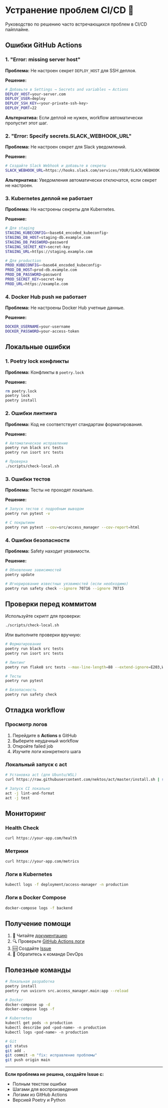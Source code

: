 # Устранение проблем CI/CD 🔧

Руководство по решению часто встречающихся проблем в CI/CD пайплайне.

## Ошибки GitHub Actions

### 1. "Error: missing server host"

**Проблема:** Не настроен секрет `DEPLOY_HOST` для SSH деплоя.

**Решение:**
```bash
# Добавьте в Settings → Secrets and variables → Actions
DEPLOY_HOST=your-server.com
DEPLOY_USER=deploy  
DEPLOY_SSH_KEY=<your-private-ssh-key>
DEPLOY_PORT=22
```

**Альтернатива:** Если деплой не нужен, workflow автоматически пропустит этот шаг.

### 2. "Error: Specify secrets.SLACK_WEBHOOK_URL"

**Проблема:** Не настроен секрет для Slack уведомлений.

**Решение:**
```bash
# Создайте Slack Webhook и добавьте в секреты
SLACK_WEBHOOK_URL=https://hooks.slack.com/services/YOUR/SLACK/WEBHOOK
```

**Альтернатива:** Уведомления автоматически отключатся, если секрет не настроен.

### 3. Kubernetes деплой не работает

**Проблема:** Не настроены секреты для Kubernetes.

**Решение:**
```bash
# Для staging
STAGING_KUBECONFIG=<base64_encoded_kubeconfig>
STAGING_DB_HOST=staging-db.example.com
STAGING_DB_PASSWORD=password
STAGING_SECRET_KEY=secret-key
STAGING_URL=https://staging.example.com

# Для production
PROD_KUBECONFIG=<base64_encoded_kubeconfig>
PROD_DB_HOST=prod-db.example.com
PROD_DB_PASSWORD=password
PROD_SECRET_KEY=secret-key
PROD_URL=https://example.com
```

### 4. Docker Hub push не работает

**Проблема:** Не настроены Docker Hub учетные данные.

**Решение:**
```bash
DOCKER_USERNAME=your-username
DOCKER_PASSWORD=your-access-token
```

## Локальные ошибки

### 1. Poetry lock конфликты

**Проблема:** Конфликты в `poetry.lock`

**Решение:**
```bash
rm poetry.lock
poetry lock
poetry install
```

### 2. Ошибки линтинга

**Проблема:** Код не соответствует стандартам форматирования.

**Решение:**
```bash
# Автоматическое исправление
poetry run black src tests
poetry run isort src tests

# Проверка
./scripts/check-local.sh
```

### 3. Ошибки тестов

**Проблема:** Тесты не проходят локально.

**Решение:**
```bash
# Запуск тестов с подробным выводом
poetry run pytest -v

# С покрытием
poetry run pytest --cov=src/access_manager --cov-report=html
```

### 4. Ошибки безопасности

**Проблема:** Safety находит уязвимости.

**Решение:**
```bash
# Обновление зависимостей
poetry update

# Игнорирование известных уязвимостей (если необходимо)
poetry run safety check --ignore 70716 --ignore 70715
```

## Проверки перед коммитом

Используйте скрипт для проверки:

```bash
./scripts/check-local.sh
```

Или выполните проверки вручную:

```bash
# Форматирование
poetry run black src tests
poetry run isort src tests

# Линтинг
poetry run flake8 src tests --max-line-length=88 --extend-ignore=E203,W503

# Тесты
poetry run pytest

# Безопасность
poetry run safety check
```

## Отладка workflow

### Просмотр логов

1. Перейдите в **Actions** в GitHub
2. Выберите неудачный workflow
3. Откройте failed job
4. Изучите логи конкретного шага

### Локальный запуск с act

```bash
# Установка act (для Ubuntu/WSL)
curl https://raw.githubusercontent.com/nektos/act/master/install.sh | sudo bash

# Запуск CI локально
act -j lint-and-format
act -j test
```

## Мониторинг

### Health Check

```bash
curl https://your-app.com/health
```

### Метрики

```bash
curl https://your-app.com/metrics
```

### Логи в Kubernetes

```bash
kubectl logs -f deployment/access-manager -n production
```

### Логи в Docker Compose

```bash
docker-compose logs -f backend
```

## Получение помощи

1. 📖 Читайте [документацию](../README_CICD.md)
2. 🔍 Проверьте [GitHub Actions логи](../../actions)
3. 🆘 Создайте [Issue](../../issues/new)
4. 💬 Обратитесь к команде DevOps

## Полезные команды

```bash
# Локальная разработка
poetry install
poetry run uvicorn src.access_manager.main:app --reload

# Docker
docker-compose up -d
docker-compose logs -f

# Kubernetes
kubectl get pods -n production
kubectl describe pod <pod-name> -n production
kubectl logs <pod-name> -n production

# Git
git status
git add .
git commit -m "fix: исправление проблемы"
git push origin main
```

---

**Если проблема не решена, создайте Issue с:**
- Полным текстом ошибки
- Шагами для воспроизведения
- Логами из GitHub Actions
- Версией Poetry и Python 